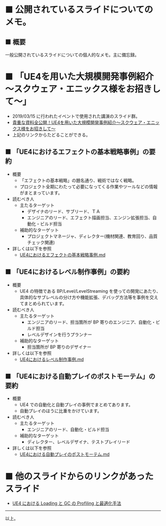 # ■ 公開されているスライドについてのメモ。

## ■ 概要
一般公開されているスライドについての個人的なメモ。主に備忘録。

# ■ 「UE4を用いた大規模開発事例紹介～スクウェア・エニックス様をお招きして～」
* 2019/03/15 に行われたイベントで使用された講演のスライド群。
* [貴重な資料全公開！UE4を用いた大規模開発事例紹介～スクウェア・エニックス様をお招きして～](https://www.unrealengine.com/ja/blog/ue4-seminar)
* 上記のリンクからたどることができる。

## ■ 「UE4におけるエフェクトの基本戦略事例」の要約
* 概要
	* 「エフェクトの基本戦略」の題名通り、戦術ではなく戦略。
	* プロジェクト全期にわたって必要になってくる作業やツールなどの情報がまとまっています。
* 読むべき人
	* 主たるターゲット
		* デザイナのリード、サブリード、ＴＡ
		* エンジニアのリード、エフェクト描画担当、エンジン拡張担当、自動化・ビルド担当
	* 補助的なターゲット
		* プロジェクトマネージャ、ディレクター(機材関連、教育回り、品質チェック関連)
* 詳しくは以下を参照
	* [UE4におけるエフェクトの基本戦略事例.md](20190315_UE4を用いた大規模開発事例紹介～スクウェア・エニックス様をお招きして～/UE4におけるエフェクトの基本戦略事例.md)


## ■ 「UE4におけるレベル制作事例」の要約
* 概要
	* UE4 の特徴である BP/Level/LevelStreaming を使っての開発にあたり、  
	  具体的なサブレベルの分け方や機能拡張、デバッグ方法等を事例を交えてまとめられています。
* 読むべき人
	* 主たるターゲット
		* エンジニアのリード、担当箇所が BP 寄りのエンジニア、自動化・ビルド担当
		* レベルデザインを行うプランナー
	* 補助的なターゲット
		* 担当箇所が BP 寄りのデザイナー
* 詳しくは以下を参照
	* [UE4におけるレベル制作事例.md](20190315_UE4を用いた大規模開発事例紹介～スクウェア・エニックス様をお招きして～/UE4におけるレベル制作事例.md)


## ■ 「UE4における自動プレイのポストモーテム」の要約
* 概要
	* UE4 での自動化と自動プレイの事例でまとめてあります。
	* 自動プレイのほうに比重をかけています。
* 読むべき人
	* 主たるターゲット
		* エンジニアのリード、自動化・ビルド担当
	* 補助的なターゲット
		* ディレクター、レベルデザイナ、テストプレイリード
* 詳しくは以下を参照
	* [UE4における自動プレイのポストモーテム.md](20190315_UE4を用いた大規模開発事例紹介～スクウェア・エニックス様をお招きして～/UE4における自動プレイのポストモーテム.md)

# ■ 他のスライドからのリンクがあったスライド
*  [UE4 における Loading と GC の Profiling と最適化手法](https://www.slideshare.net/EpicGamesJapan/420-ue4loadinggcprofiling-108367408)

----
以上。

